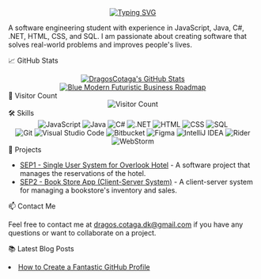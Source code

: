 <div style="display: flex; justify-content: center;">
  <a href="https://git.io/typing-svg">
    <img src="https://readme-typing-svg.demolab.com/?lines=Hi+there!+I%27m+Dragos+%F0%9F%91%8B" alt="Typing SVG">
  </a>
</div>

A software engineering student with experience in JavaScript, Java, C#, .NET, HTML, CSS, and SQL. I am passionate about creating software that solves real-world problems and improves people's lives.

📈 GitHub Stats
<div align="center">
  <a href="https://github.com/DragosCotaga">
    <img src="https://github-readme-stats.vercel.app/api?username=DragosCotaga&show_icons=true&theme=transparent" alt="DragosCotaga's GitHub Stats" />
<img src="https://raw.githubusercontent.com/DragosCotaga/DragosCotaga/main/Blue%20Modern%20Futuristic%20Business%20Roadmap.gif" alt="Blue Modern Futuristic Business Roadmap">
  </a>
</div>
👀 Visitor Count
<div align="center">
  <img src="https://profile-counter.glitch.me/DragosCotaga/count.svg" alt="Visitor Count" />
</div>
🛠️ Skills
<div align="center">
  <img src="https://img.shields.io/badge/JavaScript-F7DF1E?style=for-the-badge&logo=javascript&logoColor=black" alt="JavaScript" />
  <img src="https://img.shields.io/badge/Java-007396?style=for-the-badge&logo=java&logoColor=white" alt="Java" />
  <img src="https://img.shields.io/badge/C%23-239120?style=for-the-badge&logo=c-sharp&logoColor=white" alt="C#" />
  <img src="https://img.shields.io/badge/.NET-512BD4?style=for-the-badge&logo=.net&logoColor=white" alt=".NET" />
  <img src="https://img.shields.io/badge/HTML-E34F26?style=for-the-badge&logo=html5&logoColor=white" alt="HTML" />
  <img src="https://img.shields.io/badge/CSS-1572B6?style=for-the-badge&logo=css3&logoColor=white" alt="CSS" />
  <img src="https://img.shields.io/badge/SQL-4479A1?style=for-the-badge&logo=sql&logoColor=white" alt="SQL" />
</div>
<div align="center">
<img src="https://img.shields.io/badge/-Git-F05032?style=flat-square&logo=git&logoColor=white" alt="Git">
  <img src="https://img.shields.io/badge/-Visual%20Studio%20Code-007ACC?style=flat-square&logo=visual-studio-code&logoColor=white" alt="Visual Studio Code">
  <img src="https://img.shields.io/badge/-Bitbucket-0052CC?style=flat-square&logo=bitbucket&logoColor=white" alt="Bitbucket">
  <img src="https://img.shields.io/badge/-Figma-F24E1E?style=flat-square&logo=figma&logoColor=white" alt="Figma">
  <img src="https://img.shields.io/badge/-IntelliJ%20IDEA-000000?style=flat-square&logo=intellij-idea&logoColor=white" alt="IntelliJ IDEA">
  <img src="https://img.shields.io/badge/-Rider-000000?style=flat-square&logo=rider&logoColor=white" alt="Rider">
  <img src="https://img.shields.io/badge/-WebStorm-000000?style=flat-square&logo=webstorm&logoColor=white" alt="WebStorm">
</div>
🔭 Projects
<ul>
  <li>
    <a href="https://github.com/DragosCotaga/SEP">SEP1 - Single User System for Overlook Hotel</a> - A software project that manages the reservations of the hotel.
  </li>
  <li>
    <a href="https://github.com/DragosCotaga/SEP2">SEP2 - Book Store App (Client-Server System)</a> - A client-server system for managing a bookstore's inventory and sales.
  </li>
</ul>
📫 Contact Me
<p>Feel free to contact me at <a href="mailto:dragos.cotaga.dk@gmail.com">dragos.cotaga.dk@gmail.com</a> if you have any questions or want to collaborate on a project.</p>

📚 Latest Blog Posts
<!-- BLOG-POST-LIST:START -->
<li>
  <a href="https://medium.com/@dragos.cotaga.dk/how-to-create-a-fantastic-github-profile-d4b0cf4f9927" target="_blank">How to Create a Fantastic GitHub Profile</a>
  </li>
